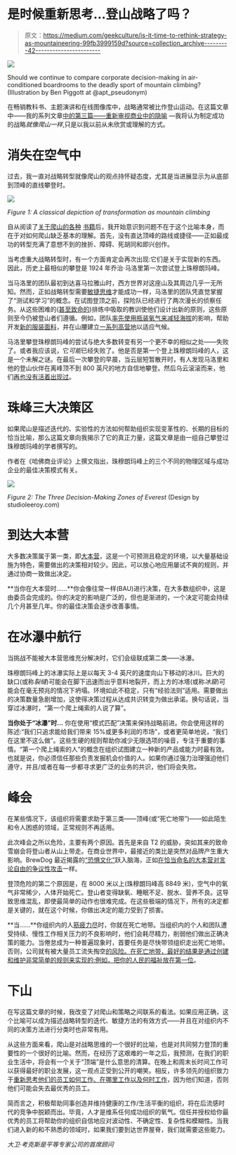 # 是时候重新思考…登山战略了吗？

> 原文：<https://medium.com/geekculture/is-it-time-to-rethink-strategy-as-mountaineering-99fb3999159d?source=collection_archive---------42----------------------->

![](img/0b56e7dc90668abea09baab7cb60cc0a.png)

Should we continue to compare corporate decision-making in air-conditioned boardrooms to the deadly sport of mountain climbing? (Illustration by Ben Piggott at @apt_pseudonym)

在畅销教科书、主题演讲和在线图像库中，战略通常被比作登山运动。在这篇文章中——我的系列文章[中的第三篇——重新审视商业中的隐喻](/geekculture/is-it-time-to-rethink-low-hanging-fruit-4742bb429ff) —我将认为制定成功的战略*就像爬山一样*,只是以我以前从未欣赏或理解的方式。

# 消失在空气中

过去，我一直对战略转型就像爬山的观点持怀疑态度，尤其是当进展显示为从底部到顶峰的直线攀登时。

![](img/e1dfcd121a56e86ad49893c34ead6fd1.png)

*Figure 1: A classical depiction of transformation as mountain climbing*

自从阅读了[关于爬山的各种](https://www.jonkrakauer.com/books/into-thin-air-tr) [书籍](https://www.penguin.co.uk/books/103/1035723/touching-the-void/9781784875374.html)后，我开始意识到问题不在于这个比喻本身，而在于对如何爬山缺乏基本的理解。首先，没有直达顶峰的路线或捷径——正如最成功的转型充满了意想不到的挫折、障碍、死胡同和即兴创作。

当考虑重大战略转型时，有一个方面肯定会再次出现:它们是关于实现新的东西。因此，历史上最相似的攀登是 1924 年乔治·马洛里第一次尝试登上珠穆朗玛峰。

当马洛里的团队最初到达喜马拉雅山时，西方世界对这座山及其周边几乎一无所知。然而，正如战略转型需要[敏捷思维](https://www.forbes.com/sites/stevedenning/2019/08/13/understanding-the-agile-mindset/)才能成功一样，马洛里的团队凭直觉掌握了“测试和学习”的概念。在试图登顶之前，探险队已经进行了两次漫长的侦察任务。从这些困难的([甚至致命的](https://www.nationalgeographic.com/adventure/article/140418-everest-avalanche-sherpa-killed-mountain))排练中吸取的教训使他们设计出新的原则，这些原则至今仍被登山者们遵循。例如，团队[率先使用瓶装氧气来减轻海拔](https://pubmed.ncbi.nlm.nih.gov/17394420/)的影响，帮助开发[新的服装面料](https://www.alpinejournal.org.uk/Contents/Contents_2007_files/AJ%202007%20243-246%20Hoyland%20Clothing.pdf)，并在山腰建立[一系列高营地](https://alpenglowexpeditions.com/blog/mount-everest-routes/)以适应气候。

马洛里攀登珠穆朗玛峰的尝试与绝大多数转变有另一个更不幸的相似之处——失败了。或者我应该说，它*可能*已经失败了。他是否是第一个登上珠穆朗玛峰的人，这是一个未解之谜。在最后一次攀登的早晨，当云层短暂散开时，有人发现马洛里和他的登山伙伴在离峰顶不到 800 英尺的地方自信地攀登。然后乌云滚滚而来，他们[再也没有活着出现过](https://www.abebooks.co.uk/9780224023627/Mystery-Mallory-Irvine-Holzel-Tom-0224023624/plp)。

# **珠峰三大决策区**

如果爬山是描述迭代的、实验性的方法如何帮助组织实现变革性的、长期的目标的恰当比喻，那么这篇文章向我揭示了它的真正力量，这篇文章是由一组自己攀登过珠穆朗玛峰的学者撰写的。

作者在《哈佛商业评论》上撰文指出，珠穆朗玛峰上的三个不同的物理区域与成功企业的最佳决策模式有关。

![](img/7db833899111df7b6352d2d408d21df9.png)

*Figure 2: The Three Decision-Making Zones of Everest* (Design by studioleeroy.com)

# 到达大本营

大多数决策属于第一类，即[大本营](https://www.kimkim.com/c/unique-ways-to-trek-to-everest-base-camp)，这是一个可预测且稳定的环境，以大量基础设施为特色，需要做出的决策相对较少。因此，可以放心地应用屡试不爽的规则，并通过协商一致做出决定。

**当你在大本营时……**你会像往常一样(BAU)进行决策，在大多数组织中，这是由委员会完成的。你的决定的影响是广泛的，但也是渐进的，一个决定可能会持续几个月甚至几年。你的最佳决策会逐步改善事情。

# **在冰瀑中航行**

当挑战不能被大本营思维充分解决时，它们会级联成第二类——冰瀑。

珠穆朗玛峰上的冰瀑实际上是以每天 3-4 英尺的速度向山下移动的冰川。巨大的缺口(或称*裂缝*)可能会在脚下迅速而出乎意料地裂开，而上方的冰塔(或称*冰窟*)可能会在毫无预兆的情况下坍塌。环境如此不稳定，只有“经验法则”适用。需要做出的决策数量急剧增加，这使得决策过程从达成共识转变为做出承诺。换句话说，当穿过冰瀑时，“第一个爬上绳索的人说了算”。

**当你处于“冰瀑”时…** 你在使用“模式匹配”决策来保持战略前进。你会使用这样的陈述:“我们只追求能给我们带来 15%或更多利润的市场”，或者更简单地说，“我们在这里不这么做”。这些生硬的规则帮助你减少无限选项的噪音，专注于重要的事情。“第一个爬上绳索的人”的概念在组织试图建立一种新的产品或能力时最有效。也就是说，你必须信任那些负责发掘机会价值的人。如果你通过强力治理强迫他们遵守，并且/或者在每一步都寻求更广泛的业务的共识，他们将会失败。

# **峰会**

在某些情况下，该组织将需要求助于第三类——顶峰(或“死亡地带”)——如此陌生和令人困惑的领域，正常规则不再适用。

此次峰会之所以危险，主要有两个原因。首先是来自 T2 的威胁，突如其来的致命雪崩会将登山者从山上带走。在商业世界中，最接近的类比是突然对品牌产生重大影响。BrewDog 最近揭露的[“恐惧文化”](https://www.theguardian.com/business/2021/jun/10/brewdog-staff-craft-beer-firm-letter)跃入脑海，正如[在恰当命名的大本营对言论自由的争议性攻击](https://www.theverge.com/2021/4/27/22406673/basecamp-political-speech-policy-controversy)一样。

登顶危险的第二个原因是，在 8000 米以上(珠穆朗玛峰高 8849 米)，空气中的氧气非常稀少，人体开始死亡。登山者变得缺氧、睡眠不足、脱水、营养不良。这导致思维混乱，即使最简单的动作也很难完成。在这些极端的情况下，所有的决定都是关键的，就在这个时候，你做出决定的能力受到了损害。

**当……**你组织内的人[筋疲力尽](https://www.equalexperts.com/blog/ee-life/avoiding-burnout/)时，你就在死亡地带。当组织内的个人和团队遭受持续、慢性工作相关压力的不良影响时，他们会耗尽精力，削弱他们做出正确决策的能力。当倦怠成为一种普遍现象时，首要任务是尽快带领组织走出死亡地带。否则，公司就有被大量员工流失掏空[的风险。在死亡地带，最好的结果是通过创建和维护非常简单的规则来实现的:例如，](https://www.techrepublic.com/article/the-great-resignation-of-2021-are-30-of-workers-really-going-to-quit/)[把你的人民的福祉放在第一位](https://www.theceomagazine.com/business/health-wellbeing/bumble-news-employees-week-off/)。

# **下山**

在写这篇文章的时候，我改变了对爬山和策略之间联系的看法。如果应用正确，这个比喻可以成为描述战略转型的迭代、敏捷方法的有效方式——并且在对组织内不同的决策方法进行分类时也非常有用。

从这些方面来看，爬山是对战略思维的一个很好的比喻，也是对共同努力登顶的重要性的一个很好的比喻。然而，在经历了这艰难的一年之后，我预测，在我们的职业生活中，将会有一个关于“顶端”是什么意思的清算。在晚上和周末长时间工作可以获得最好的职业发展，这一观点正受到公开的嘲笑。相反，许多领先的组织致力于[重新思考他们的员工如何工作、在哪里工作以及何时工作](https://www.bbc.com/worklife/article/20200824-why-the-future-of-work-might-be-hybrid)，因为他们知道，否则他们可能会失去最优秀的员工。

简而言之，积极帮助同事创造并维持健康的工作/生活平衡的组织，将在后流感时代的竞争中脱颖而出。毕竟，人才是维系任何成功组织的氧气。信任并授权给你最优秀的员工将帮助你的组织自信地应对波动性、不确定性、复杂性和模糊性。当我们进入新的和不熟悉的领域时，如果我们要到达世界屋脊，我们就需要这些能力。

*大卫·考克斯是平等专家公司的首席顾问*